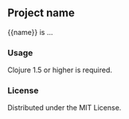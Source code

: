 ## Project name

{{name}} is ...

### Usage

Clojure 1.5 or higher is required.

### License

Distributed under the MIT License.
